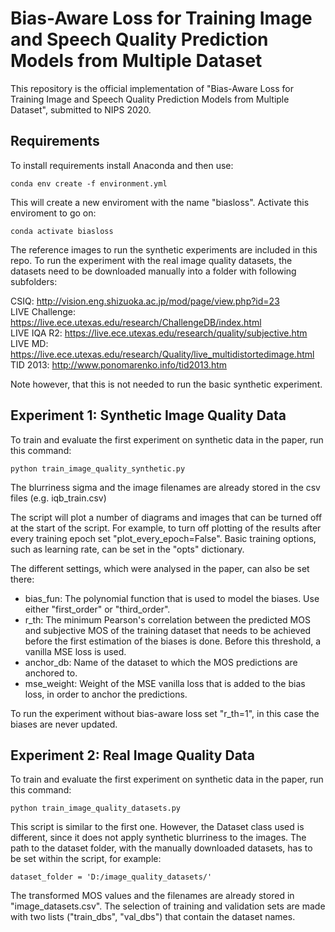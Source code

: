 # Bias-Aware Loss for Training Image and Speech Quality Prediction Models from Multiple Dataset

This repository is the official implementation of "Bias-Aware Loss for Training Image and Speech Quality Prediction Models from Multiple Dataset", submitted to NIPS 2020. 

## Requirements

To install requirements install Anaconda and then use:

```setup
conda env create -f environment.yml
```

This will create a new enviroment with the name "biasloss". Activate this enviroment to go on:

```setup2
conda activate biasloss
```

The reference images to run the synthetic experiments are included in this repo. To run the experiment with the real image quality datasets, the datasets need to be downloaded manually into a folder with following subfolders:

CSIQ: http://vision.eng.shizuoka.ac.jp/mod/page/view.php?id=23 <br>
LIVE Challenge: https://live.ece.utexas.edu/research/ChallengeDB/index.html <br>
LIVE IQA R2: https://live.ece.utexas.edu/research/quality/subjective.htm <br>
LIVE MD: https://live.ece.utexas.edu/research/Quality/live_multidistortedimage.html <br>
TID 2013: http://www.ponomarenko.info/tid2013.htm 

Note however, that this is not needed to run the basic synthetic experiment.

## Experiment 1: Synthetic Image Quality Data

To train and evaluate the first experiment on synthetic data in the paper, run this command:

```train1
python train_image_quality_synthetic.py
```

The blurriness sigma and the image filenames are already stored in the csv files (e.g. iqb_train.csv)

The script will plot a number of diagrams and images that can be turned off at the start of the script. For example, to turn off plotting of the results after every training epoch set "plot_every_epoch=False". Basic training options, such as learning rate, can be set in the "opts" dictionary. 

The different settings, which were analysed in the paper, can also be set there: 
* bias_fun: The polynomial function that is used to model the biases. Use either "first_order" or "third_order".
* r_th: The minimum Pearson's correlation between the predicted MOS and subjective MOS of the training dataset that needs to be achieved before the first estimation of the biases is done. Before this threshold, a vanilla MSE loss is used.
* anchor_db: Name of the dataset to which the MOS predictions are anchored to.
* mse_weight: Weight of the MSE vanilla loss that is added to the bias loss, in order to anchor the predictions.

To run the experiment without bias-aware loss set "r_th=1", in this case the biases are never updated.

## Experiment 2: Real Image Quality Data

To train and evaluate the first experiment on synthetic data in the paper, run this command:

```train2
python train_image_quality_datasets.py
```

This script is similar to the first one. However, the Dataset class used is different, since it does not apply synthetic blurriness to the images. The path to the dataset folder, with the manually downloaded datasets, has to be set within the script, for example:

```
dataset_folder = 'D:/image_quality_datasets/'
```

The transformed MOS values and the filenames are already stored in "image_datasets.csv". The selection of training and validation sets are made with two lists ("train_dbs", "val_dbs") that contain the dataset names.
